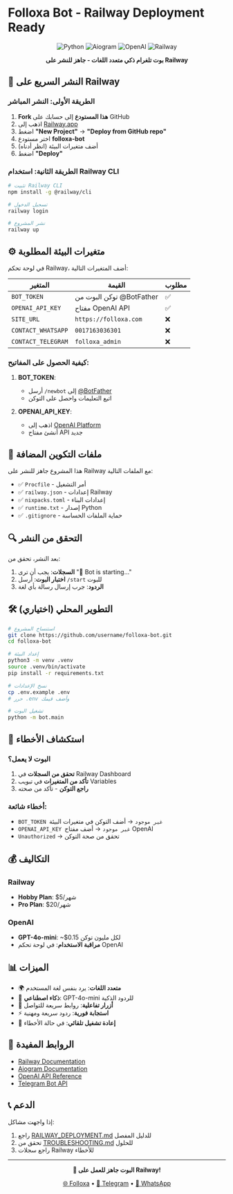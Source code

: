 # Folloxa Bot - Railway Deployment Ready

<div align="center">

![Python](https://img.shields.io/badge/Python-3.11-blue.svg)
![Aiogram](https://img.shields.io/badge/Aiogram-3.4.1-green.svg)
![OpenAI](https://img.shields.io/badge/OpenAI-GPT--4o--mini-orange.svg)
![Railway](https://img.shields.io/badge/Deploy-Railway-purple.svg)

**بوت تلغرام ذكي متعدد اللغات - جاهز للنشر على Railway**

</div>

## 🚀 النشر السريع على Railway

### الطريقة الأولى: النشر المباشر

1. **Fork هذا المستودع** إلى حسابك على GitHub
2. اذهب إلى [Railway.app](https://railway.app)
3. اضغط **"New Project"** → **"Deploy from GitHub repo"**
4. اختر مستودع **folloxa-bot**
5. أضف متغيرات البيئة (انظر أدناه)
6. اضغط **"Deploy"**

### الطريقة الثانية: استخدام Railway CLI

```bash
# تثبيت Railway CLI
npm install -g @railway/cli

# تسجيل الدخول
railway login

# نشر المشروع
railway up
```

## ⚙️ متغيرات البيئة المطلوبة

في لوحة تحكم Railway، أضف المتغيرات التالية:

| المتغير | القيمة | مطلوب |
|---------|--------|--------|
| `BOT_TOKEN` | توكن البوت من @BotFather | ✅ |
| `OPENAI_API_KEY` | مفتاح OpenAI API | ✅ |
| `SITE_URL` | `https://folloxa.com` | ❌ |
| `CONTACT_WHATSAPP` | `0017163036301` | ❌ |
| `CONTACT_TELEGRAM` | `folloxa_admin` | ❌ |

### كيفية الحصول على المفاتيح:

1. **BOT_TOKEN**: 
   - أرسل `/newbot` إلى [@BotFather](https://t.me/BotFather)
   - اتبع التعليمات واحصل على التوكن

2. **OPENAI_API_KEY**:
   - اذهب إلى [OpenAI Platform](https://platform.openai.com/api-keys)
   - أنشئ مفتاح API جديد

## 📁 ملفات التكوين المضافة

هذا المشروع جاهز للنشر على Railway مع الملفات التالية:

- ✅ `Procfile` - أمر التشغيل
- ✅ `railway.json` - إعدادات Railway
- ✅ `nixpacks.toml` - إعدادات البناء
- ✅ `runtime.txt` - إصدار Python
- ✅ `.gitignore` - حماية الملفات الحساسة

## 🔍 التحقق من النشر

بعد النشر، تحقق من:

1. **السجلات**: يجب أن ترى "🚀 Bot is starting..."
2. **اختبار البوت**: أرسل `/start` للبوت
3. **الردود**: جرب إرسال رسالة بأي لغة

## 🛠️ التطوير المحلي (اختياري)

```bash
# استنساخ المشروع
git clone https://github.com/username/folloxa-bot.git
cd folloxa-bot

# إعداد البيئة
python3 -m venv .venv
source .venv/bin/activate
pip install -r requirements.txt

# نسخ الإعدادات
cp .env.example .env
# حرر .env وأضف قيمك

# تشغيل البوت
python -m bot.main
```

## 🐛 استكشاف الأخطاء

### البوت لا يعمل؟

1. **تحقق من السجلات** في Railway Dashboard
2. **تأكد من المتغيرات** في تبويب Variables
3. **راجع التوكن** - تأكد من صحته

### أخطاء شائعة:

- `BOT_TOKEN غير موجود` → أضف التوكن في متغيرات البيئة
- `OPENAI_API_KEY غير موجود` → أضف مفتاح OpenAI
- `Unauthorized` → تحقق من صحة التوكن

## 💰 التكاليف

### Railway
- **Hobby Plan**: $5/شهر
- **Pro Plan**: $20/شهر

### OpenAI
- **GPT-4o-mini**: ~$0.15 لكل مليون توكن
- **مراقبة الاستخدام**: في لوحة تحكم OpenAI

## 📊 الميزات

- 🌍 **متعدد اللغات**: يرد بنفس لغة المستخدم
- 🤖 **ذكاء اصطناعي**: GPT-4o-mini للردود الذكية
- 📱 **أزرار تفاعلية**: روابط سريعة للتواصل
- ⚡ **استجابة فورية**: ردود سريعة ومهنية
- 🔄 **إعادة تشغيل تلقائي**: في حالة الأخطاء

## 🔗 الروابط المفيدة

- [Railway Documentation](https://docs.railway.app)
- [Aiogram Documentation](https://aiogram.dev)
- [OpenAI API Reference](https://platform.openai.com/docs)
- [Telegram Bot API](https://core.telegram.org/bots/api)

## 📞 الدعم

إذا واجهت مشاكل:

1. راجع [RAILWAY_DEPLOYMENT.md](RAILWAY_DEPLOYMENT.md) للدليل المفصل
2. تحقق من [TROUBLESHOOTING.md](TROUBLESHOOTING.md) للحلول
3. راجع سجلات Railway للأخطاء

---

<div align="center">

**🎉 البوت جاهز للعمل على Railway!**

[🌐 Folloxa](https://folloxa.com) • [💬 Telegram](https://t.me/folloxa_admin) • [📱 WhatsApp](https://wa.me/0017163036301)

</div>
